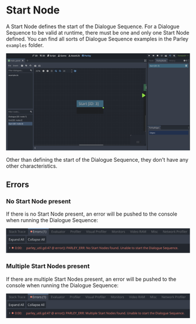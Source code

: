# Start Node

A Start Node defines the start of the Dialogue Sequence. For a Dialogue Sequence
to be valid at runtime, there must be one and only one Start Node defined. You
can find all sorts of Dialogue Sequence examples in the Parley `examples`
folder.

![start_node](./images/start/start_node.png)

Other than defining the start of the Dialogue Sequence, they don't have any
other characteristics.

## Errors

### No Start Node present

If there is no Start Node present, an error will be pushed to the console when
running the Dialogue Sequence:

![no_start_node_error](./images/start/no_start_node_error.png)

### Multiple Start Nodes present

If there are multiple Start Nodes present, an error will be pushed to the
console when running the Dialogue Sequence:

![multiple_start_node_error](./images/start/multiple_start_node_error.png)

